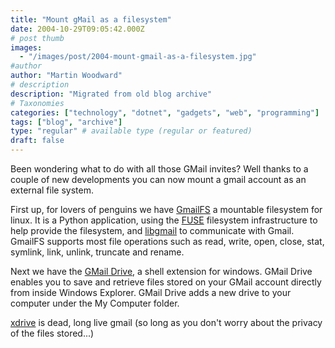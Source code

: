 ```yaml
---
title: "Mount gMail as a filesystem"
date: 2004-10-29T09:05:42.000Z
# post thumb
images:
  - "/images/post/2004-mount-gmail-as-a-filesystem.jpg"
#author
author: "Martin Woodward"
# description
description: "Migrated from old blog archive"
# Taxonomies
categories: ["technology", "dotnet", "gadgets", "web", "programming"]
tags: ["blog", "archive"]
type: "regular" # available type (regular or featured)
draft: false
---
```


Been wondering what to do with all those GMail invites? Well thanks to a couple of new developments you can now mount a gmail account as an external file system.

First up, for lovers of penguins we have [GmailFS](http://richard.jones.name/google-hacks/gmail-filesystem/gmail-filesystem.html) a mountable filesystem for linux. It is a Python application, using the [FUSE](http://sourceforge.net/projects/fuse/) filesystem infrastructure to help provide the filesystem, and [libgmail](http://libgmail.sourceforge.net/) to communicate with Gmail. GmailFS supports most file operations such as read, write, open, close, stat, symlink, link, unlink, truncate and rename.

Next we have the [GMail Drive](http://www.viksoe.dk/code/gmail.htm), a shell extension for windows. GMail Drive enables you to save and retrieve files stored on your GMail account directly from inside Windows Explorer. GMail Drive adds a new drive to your computer under the My Computer folder.

[xdrive](http://www.freedrive.com/) is dead, long live gmail (so long as you don't worry about the privacy of the files stored...)
